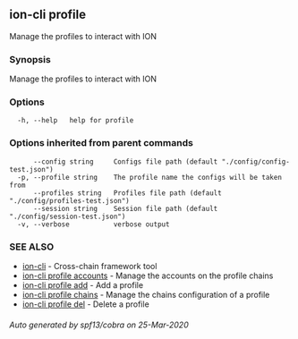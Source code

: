 ## ion-cli profile

Manage the profiles to interact with ION

### Synopsis

Manage the profiles to interact with ION

### Options

```
  -h, --help   help for profile
```

### Options inherited from parent commands

```
      --config string     Configs file path (default "./config/config-test.json")
  -p, --profile string    The profile name the configs will be taken from
      --profiles string   Profiles file path (default "./config/profiles-test.json")
      --session string    Session file path (default "./config/session-test.json")
  -v, --verbose           verbose output
```

### SEE ALSO

* [ion-cli](ion-cli.md)	 - Cross-chain framework tool
* [ion-cli profile accounts](ion-cli_profile_accounts.md)	 - Manage the accounts on the profile chains
* [ion-cli profile add](ion-cli_profile_add.md)	 - Add a profile
* [ion-cli profile chains](ion-cli_profile_chains.md)	 - Manage the chains configuration of a profile
* [ion-cli profile del](ion-cli_profile_del.md)	 - Delete a profile

###### Auto generated by spf13/cobra on 25-Mar-2020
